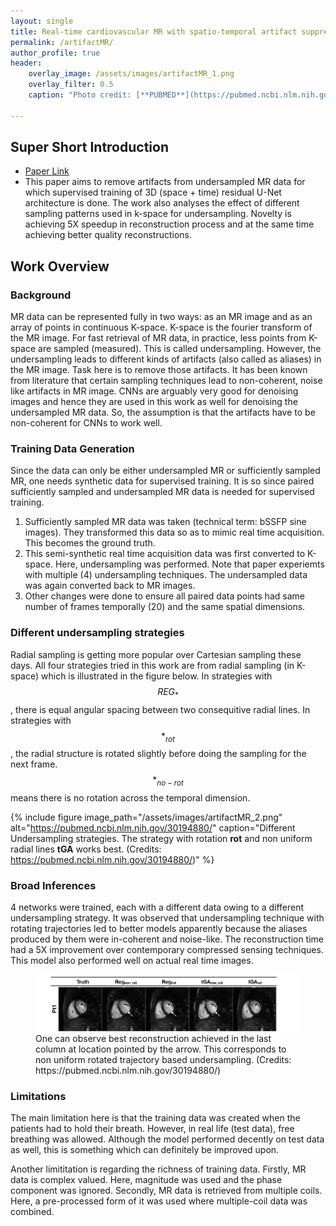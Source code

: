 ```yaml
---
layout: single
title: Real‐time cardiovascular MR with spatio‐temporal artifact suppression using deep learning–proof of concept in congenital heart disease
permalink: /artifactMR/
author_profile: true
header:
    overlay_image: /assets/images/artifactMR_1.png
    overlay_filter: 0.5
    caption: "Photo credit: [**PUBMED**](https://pubmed.ncbi.nlm.nih.gov/30194880/)"

---
```

## Super Short Introduction
* [Paper Link](https://pubmed.ncbi.nlm.nih.gov/30194880/)
*  This paper aims to remove artifacts from undersampled MR data for which supervised training of 3D (space + time) residual U-Net architecture is done. The work also analyses the effect of different sampling patterns used in k-space for undersampling. Novelty is achieving 5X speedup in reconstruction process and at the same time achieving better quality reconstructions.

## Work Overview
### Background
MR data can be represented fully in two ways: as an MR image and as an array of points in continuous K-space. K-space is the fourier transform of the MR image. For fast retrieval of MR data, in practice, less points from K-space are sampled (measured). This is called undersampling. However, the undersampling leads to different kinds of artifacts (also called as aliases) in the MR image. Task here is to remove those artifacts. It has been known from literature that certain sampling techniques lead to non-coherent, noise like artifacts in MR image. CNNs are arguably very good for denoising images and hence they are used in this work as well for denoising the undersampled MR data. So, the assumption is that the artifacts have to be non-coherent for CNNs to work well.

### Training Data Generation
Since the data can only be either undersampled MR or sufficiently sampled MR, one needs synthetic data for supervised training. It is so since paired sufficiently sampled and undersampled MR data is needed for supervised training.

1. Sufficiently sampled MR data was taken (technical term: bSSFP sine images). They transformed this data so as to mimic real time acquisition. This becomes the ground truth.
2. This semi-synthetic real time acquisition data was first converted to K-space. Here, undersampling was performed. Note that paper experiemts with multiple (4) undersampling techniques. The undersampled data was again converted back to MR images.
3. Other changes were done to ensure all paired data points had same number of frames temporally (20) and the same spatial dimensions.
### Different undersampling strategies
Radial sampling is getting more popular over Cartesian sampling these days. All four strategies tried in this work are from radial sampling (in K-space) which is illustrated in the figure below. In strategies with $$REG_{*}$$, there is equal angular spacing between two consequitive radial lines. In strategies with $$*_{rot}$$, the radial structure is rotated slightly before doing the sampling for the next frame. $$*_{no-rot}$$ means there is no rotation across the temporal dimension.

{% include figure image_path="/assets/images/artifactMR_2.png" alt="https://pubmed.ncbi.nlm.nih.gov/30194880/" caption="Different Undersampling strategies. The strategy with rotation **rot** and non uniform radial lines **tGA** works best. (Credits: https://pubmed.ncbi.nlm.nih.gov/30194880/)" %}


### Broad Inferences
4 networks were trained, each with a different data owing to a different undersampling strategy. It was observed that undersampling technique with rotating trajectories led to better models apparently because the aliases produced by them were in-coherent and noise-like.
The reconstruction time had a 5X improvement over contemporary compressed sensing techniques. This model also performed well on actual real time images.
<figure>
    <a href="/assets/images/artifactMR_1.png"><img src="/assets/images/artifactMR_1.png"></a>
    <figcaption>One can observe best reconstruction achieved in the last column at location pointed by the arrow. This corresponds to non uniform rotated trajectory based undersampling. (Credits: https://pubmed.ncbi.nlm.nih.gov/30194880/)</figcaption>
</figure>

### Limitations
The main limitation here is that the training data was created when the patients had to hold their breath. However, in real life (test data), free breathing was allowed. Although the model performed decently on test data as well, this is something which can definitely be improved upon.

Another limititation is regarding the richness of training data. Firstly, MR data is complex valued. Here, magnitude was used and the phase component was ignored. Secondly, MR data is retrieved from multiple coils. Here, a pre-processed form of it was used where multiple-coil data was combined.

